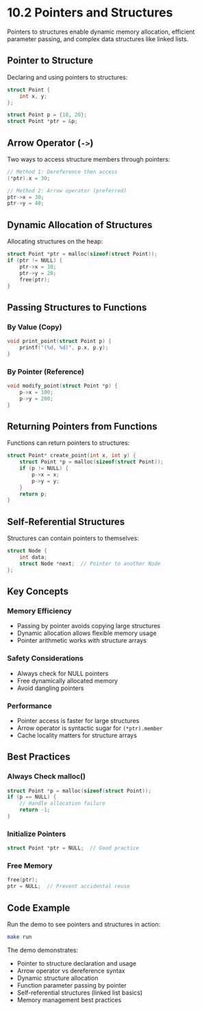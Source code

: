 # 10.2 Pointers and Structures

Pointers to structures enable dynamic memory allocation, efficient parameter passing, and complex data structures like linked lists.

## Pointer to Structure

Declaring and using pointers to structures:
```c
struct Point {
    int x, y;
};

struct Point p = {10, 20};
struct Point *ptr = &p;
```

## Arrow Operator (`->`)

Two ways to access structure members through pointers:
```c
// Method 1: Dereference then access
(*ptr).x = 30;

// Method 2: Arrow operator (preferred)
ptr->x = 30;
ptr->y = 40;
```

## Dynamic Allocation of Structures

Allocating structures on the heap:
```c
struct Point *ptr = malloc(sizeof(struct Point));
if (ptr != NULL) {
    ptr->x = 10;
    ptr->y = 20;
    free(ptr);
}
```

## Passing Structures to Functions

### **By Value (Copy)**
```c
void print_point(struct Point p) {
    printf("(%d, %d)", p.x, p.y);
}
```

### **By Pointer (Reference)**
```c
void modify_point(struct Point *p) {
    p->x = 100;
    p->y = 200;
}
```

## Returning Pointers from Functions

Functions can return pointers to structures:
```c
struct Point* create_point(int x, int y) {
    struct Point *p = malloc(sizeof(struct Point));
    if (p != NULL) {
        p->x = x;
        p->y = y;
    }
    return p;
}
```

## Self-Referential Structures

Structures can contain pointers to themselves:
```c
struct Node {
    int data;
    struct Node *next;  // Pointer to another Node
};
```

## Key Concepts

### **Memory Efficiency**
- Passing by pointer avoids copying large structures
- Dynamic allocation allows flexible memory usage
- Pointer arithmetic works with structure arrays

### **Safety Considerations**
- Always check for NULL pointers
- Free dynamically allocated memory
- Avoid dangling pointers

### **Performance**
- Pointer access is faster for large structures
- Arrow operator is syntactic sugar for `(*ptr).member`
- Cache locality matters for structure arrays

## Best Practices

### **Always Check malloc()**
```c
struct Point *p = malloc(sizeof(struct Point));
if (p == NULL) {
    // Handle allocation failure
    return -1;
}
```

### **Initialize Pointers**
```c
struct Point *ptr = NULL;  // Good practice
```

### **Free Memory**
```c
free(ptr);
ptr = NULL;  // Prevent accidental reuse
```

## Code Example

Run the demo to see pointers and structures in action:
```bash
make run
```

The demo demonstrates:
- Pointer to structure declaration and usage
- Arrow operator vs dereference syntax
- Dynamic structure allocation
- Function parameter passing by pointer
- Self-referential structures (linked list basics)
- Memory management best practices
